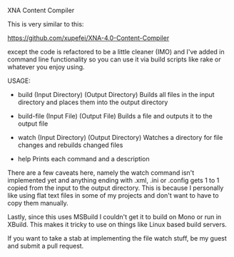 XNA Content Compiler

This is very similar to this:

https://github.com/xupefei/XNA-4.0-Content-Compiler

except the code is refactored to be a little cleaner (IMO) and I've added
in command line functionality so you can use it via build scripts like rake 
or whatever you enjoy using.

USAGE:
  * build (Input Directory) (Output Directory)
    Builds all files in the input directory and places them into the output directory

  * build-file (Input File) (Output File)
    Builds a file and outputs it to the output file
    
  * watch (Input Directory) (Output Directory)
    Watches a directory for file changes and rebuilds changed files 

  * help
    Prints each command and a description

There are a few caveats here, namely the watch command isn't implemented yet
and anything ending with .xml, .ini or .config gets 1 to 1 copied from the 
input to the output directory. This is because I personally like using flat 
text files in some of my projects and don't want to have to copy them manually.

Lastly, since this uses MSBuild I couldn't get it to build on Mono or run in XBuild.
This makes it tricky to use on things like Linux based build servers.

If you want to take a stab at implementing the file watch stuff, be my guest and submit
a pull request.
